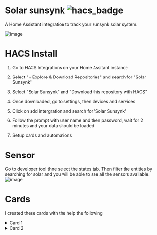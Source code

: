 # Solar sunsynk ![hacs_badge](https://img.shields.io/badge/HACS-Custom-41BDF5.svg?style=for-the-badge)

A Home Assistant integration to track your sunsynk solar system.

![image](https://user-images.githubusercontent.com/109594480/233388451-6bad6329-64bc-42e0-b4e9-e63eb1ae4978.png)

# HACS Install 
1. Go to HACS Integrations on your Home Assitant instance
2. Select "+ Explore & Download Repositories" and search for "Solar Sunsynk"
3. Select "Solar Sunsynk" and "Download this repository with HACS"
4. Once downloaded, go to settings, then devices and services
5. Click on add intergration and search for 'Solar Sunsynk'
6. Follow the prompt with user name and then password, wait for 2 minutes and your data should be loaded

6. Setup cards and automations

# Sensor
 Go to developer tool thne select the states tab. Then filter the entities by searching for solar and you will be able to see all the sensors available.
 ![image](https://user-images.githubusercontent.com/109594480/233350555-f44916c6-9522-4cb0-9994-9d195711cd99.png)
 
# Cards
I created these cards with the help the following
    
<details>
  <summary>Card 1</summary>

[Code](examples/card1.yaml)  
![image](https://user-images.githubusercontent.com/109594480/233350917-932c02d2-3e9d-4982-a589-47d440dafd3b.png)
</details>

<details>
  <summary>Card 2</summary>

[Code](examples/card2.yaml)  
![image](https://user-images.githubusercontent.com/109594480/233388223-9298c90e-aa48-45d3-9a07-3ed51ac25265.png)
</details>
